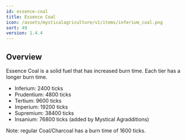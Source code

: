 ```yaml
---
id: essence-coal
title: Essence Coal
icon: /assets/mysticalagriculture/v1/items/inferium_coal.png
sort: 49
version: 1.4.4
---
```


## Overview

Essence Coal is a solid fuel that has increased burn time. Each tier has a longer burn time.

- Inferium: 2400 ticks
- Prudentium: 4800 ticks
- Tertium: 9600 ticks
- Imperium: 19200 ticks
- Supremium: 38400 ticks
- Insanium: 76800 ticks (added by Mystical Agradditions)

Note: regular Coal/Charcoal has a burn time of 1600 ticks.
